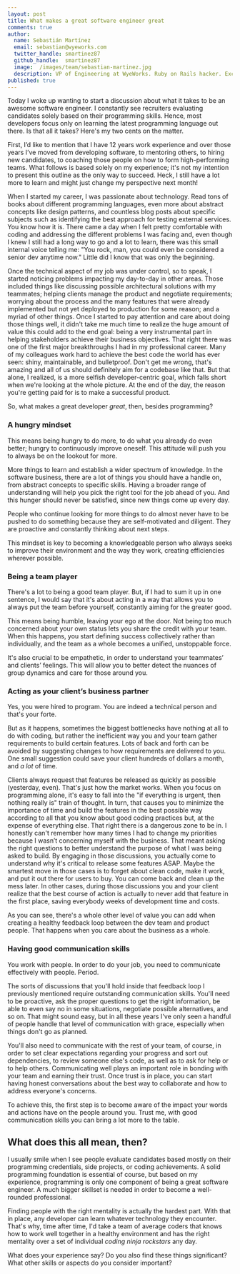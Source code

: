 ```yaml
---
layout: post
title: What makes a great software engineer great
comments: true
author:
  name: Sebastián Martínez
  email: sebastian@wyeworks.com
  twitter_handle: smartinez87
  github_handle:  smartinez87
  image:  /images/team/sebastian-martinez.jpg
  description: VP of Engineering at WyeWorks. Ruby on Rails hacker. ExceptionNotification maintainer. Coffee & bacon lover.
published: true
---
```


Today I woke up wanting to start a discussion about what it takes to be an awesome software engineer. I constantly see recruiters evaluating candidates solely based on their programming skills. Hence, most developers focus only on learning the latest programming language out there. Is that all it takes? Here's my two cents on the matter.

First, I’d like to mention that I have 12 years work experience and over those years I’ve moved from developing software, to mentoring others, to hiring new candidates, to coaching those people on how to form high-performing teams. What follows is based solely on my experience; it's not my intention to present this outline as the only way to succeed. Heck, I still have a lot more to learn and might just change my perspective next month!

When I started my career, I was passionate about technology. Read tons of books about different programming languages, even more about abstract concepts like design patterns, and countless blog posts about specific subjects such as identifying the best approach for testing external services. You know how it is. There came a day when I felt pretty comfortable with coding and addressing the different problems I was facing and, even though I knew I still had a long way to go and a lot to learn, there was this small internal voice telling me: "You rock, man, you could even be considered a senior dev anytime now." Little did I know that was only the beginning.

<!--more-->

Once the technical aspect of my job was under control, so to speak, I started noticing problems impacting my day-to-day in other areas. Those included things like discussing possible architectural solutions with my teammates; helping clients manage the product and negotiate requirements; worrying about the process and the many features that were already implemented but not yet deployed to production for some reason; and a myriad of other things. Once I started to pay attention and care about doing those things well, it didn't take me much time to realize the huge amount of value this could add to the end goal: being a very instrumental part in helping stakeholders achieve their business objectives. That right there was one of the first major breakthroughs I had in my professional career. Many of my colleagues work hard to achieve the best code the world has ever seen: shiny, maintainable, and bulletproof. Don't get me wrong, that's amazing and all of us should definitely aim for a codebase like that. But that alone, I realized, is a more selfish developer-centric goal, which falls short when we're looking at the whole picture. At the end of the day, the reason you're getting paid for is to make a successful product.

So, what makes a great developer _great_, then, besides programming?

### A hungry mindset

This means being hungry to do more, to do what you already do even better; hungry to continuously improve oneself. This attitude will push you to always be on the lookout for more.

More things to learn and establish a wider spectrum of knowledge. In the software business, there are a lot of things you should have a handle on, from abstract concepts to specific skills. Having a broader range of understanding will help you pick the right tool for the job ahead of you. And this hunger should never be satisfied, since new things come up every day.

People who continue looking for more things to do almost never have to be pushed to do something because they are self-motivated and diligent. They are proactive and constantly thinking about next steps.

This mindset is key to becoming a knowledgeable person who always seeks to improve their environment and the way they work, creating efficiencies wherever possible.

### Being a team player

There's a lot to being a good team player. But, if I had to sum it up in one sentence, I would say that it's about acting in a way that allows you to always put the team before yourself, constantly aiming for the greater good.

This means being humble, leaving your ego at the door. Not being too much concerned about your own status lets you share the credit with your team. When this happens, you start defining success collectively rather than individually, and the team as a whole becomes a unified, unstoppable force.

It's also crucial to be empathetic, in order to understand your teammates’ and clients’ feelings. This will allow you to better detect the nuances of group dynamics and care for those around you.

### Acting as your client’s business partner

Yes, you were hired to program. You are indeed a technical person and that's your forte.

But as it happens, sometimes the biggest bottlenecks have nothing at all to do with coding, but rather the inefficient way you and your team gather requirements to build certain features. Lots of back and forth can be avoided by suggesting changes to how requirements are delivered to you. One small suggestion could save your client hundreds of dollars a month, and _a lot_ of time.

Clients always request that features be released as quickly as possible (yesterday, even). That's just how the market works. When you focus on programming alone, it's easy to fall into the "if everything is urgent, then nothing really is" train of thought. In turn, that causes you to minimize the importance of time and build the features in the best possible way according to all that you know about good coding practices but, at the expense of everything else. That right there is a dangerous zone to be in. I honestly can't remember how many times I had to change my priorities because I wasn’t concerning myself with the business. That meant asking the right questions to better understand the purpose of what I was being asked to build. By engaging in those discussions, you actually come to understand why it's critical to release some features ASAP. Maybe the smartest move in those cases is to forget about clean code, make it work, and put it out there for users to buy. You can come back and clean up the mess later. In other cases, during those discussions you and your client realize that the best course of action is actually to never add that feature in the first place, saving everybody weeks of development time and costs.

As you can see, there's a whole other level of value you can add when creating a healthy feedback loop between the dev team and product people. That happens when you care about the business as a whole.

### Having good communication skills

You work with people. In order to do your job, you need to communicate effectively with people. Period.

The sorts of discussions that you'll hold inside that feedback loop I previously mentioned require outstanding communication skills. You'll need to be proactive, ask the proper questions to get the right information, be able to even say no in some situations, negotiate possible alternatives, and so on. That might sound easy, but in all these years I've only seen a handful of people handle that level of communication with grace, especially when things don't go as planned.

You'll also need to communicate with the rest of your team, of course, in order to set clear expectations regarding your progress and sort out dependencies, to review someone else's code, as well as to ask for help or to help others. Communicating well plays an important role in bonding with your team and earning their trust. Once trust is in place, you can start having honest conversations about the best way to collaborate and how to address everyone's concerns.

To achieve this, the first step is to become aware of the impact your words and actions have on the people around you. Trust me, with good communication skills you can bring a lot more to the table.

## What does this all mean, then?

I usually smile when I see people evaluate candidates based mostly on their programming credentials, side projects, or coding achievements. A solid programming foundation is essential of course, but based on my experience, programming is only one component of being a great software engineer. A much bigger skillset is needed in order to become a well-rounded professional.

Finding people with the right mentality is actually the hardest part. With that in place, any developer can learn whatever technology they encounter. That's why, time after time, I'd take a team of average coders that knows how to work well together in a healthy environment and has the right mentality over a set of individual _coding ninja rockstars_ any day.

What does your experience say? Do you also find these things significant? What other skills or aspects do you consider important?
